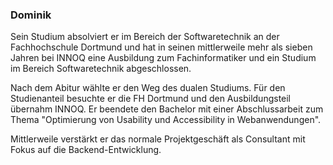 ### Dominik

Sein Studium absolviert er im Bereich der Softwaretechnik an der Fachhochschule Dortmund und hat in seinen mittlerweile
mehr als sieben Jahren bei INNOQ eine Ausbildung zum Fachinformatiker und ein Studium im Bereich Softwaretechnik
abgeschlossen.

Nach dem Abitur wählte er den Weg des dualen Studiums. Für den Studienanteil besuchte er die FH Dortmund und den
Ausbildungsteil übernahm INNOQ. Er beendete den Bachelor mit einer Abschlussarbeit zum Thema "Optimierung von Usability
und Accessibility in Webanwendungen".

Mittlerweile verstärkt er das normale Projektgeschäft als Consultant mit Fokus auf die Backend-Entwicklung.